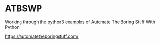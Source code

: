 # ATBSWP
Working through the python3 examples of Automate The Boring Stuff With Python

https://automatetheboringstuff.com/

